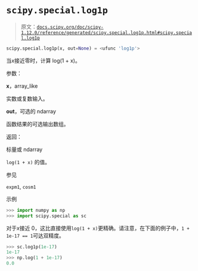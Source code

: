 # `scipy.special.log1p`

> 原文：[`docs.scipy.org/doc/scipy-1.12.0/reference/generated/scipy.special.log1p.html#scipy.special.log1p`](https://docs.scipy.org/doc/scipy-1.12.0/reference/generated/scipy.special.log1p.html#scipy.special.log1p)

```py
scipy.special.log1p(x, out=None) = <ufunc 'log1p'>
```

当*x*接近零时，计算 log(1 + x)。

参数：

**x**，array_like

实数或复数输入。

**out**，可选的 ndarray

函数结果的可选输出数组。

返回：

标量或 ndarray

`log(1 + x)` 的值。

参见

`expm1`, `cosm1`

示例

```py
>>> import numpy as np
>>> import scipy.special as sc 
```

对于*x*接近 0，这比直接使用`log(1 + x)`更精确。请注意，在下面的例子中，`1 + 1e-17 == 1`可达双精度。

```py
>>> sc.log1p(1e-17)
1e-17
>>> np.log(1 + 1e-17)
0.0 
```
